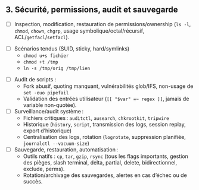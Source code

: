 ## 3. **Sécurité, permissions, audit et sauvegarde**

* [ ] Inspection, modification, restauration de permissions/ownership (`ls -l`, `chmod`, `chown`, `chgrp`, usage symbolique/octal/récursif, ACL/`getfacl`/`setfacl`).
- [ ] Scénarios tendus (SUID, sticky, hard/symlinks)  
    - `chmod u+s fichier`  
    - `chmod +t /tmp`  
    - `ln -s /tmp/orig /tmp/lien`
* [ ] Audit de scripts :
  * Fork abusif, quoting manquant, vulnérabilités glob/IFS, non-usage de `set -euo pipefail`
  * Validation des entrées utilisateur (`[[ "$var" =~ regex ]]`, jamais de variable non-quotée).
* [ ] Surveillance/audit système :
  * Fichiers critiques : `auditctl`, `ausearch`, `chkrootkit`, `tripwire`
  * Historique (`history`, `script`, transmission des logs, session replay, export d’historique)
  * Centralisation des logs, rotation (`logrotate`, suppression planifiée, `journalctl --vacuum-size`)
* [ ] Sauvegarde, restauration, automatisation :
  * Outils natifs : `cp`, `tar`, `gzip`, `rsync` (tous les flags importants, gestion des pièges, slash terminal, delta, partial, delete, bidirectionnel, exclude, perms).
  * Rotation/archivage des sauvegardes, alertes en cas d’échec ou de succès.

